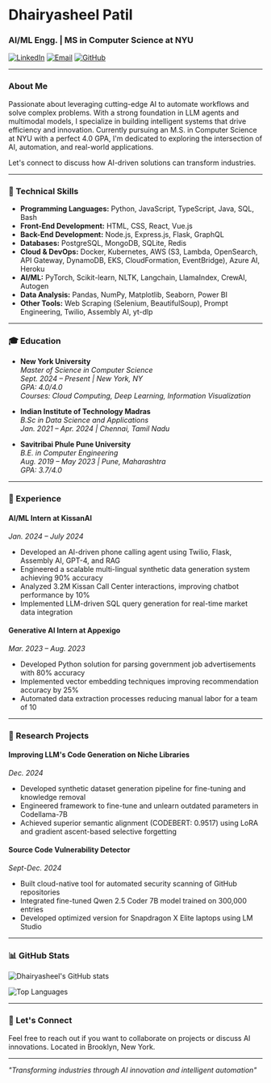 # Dhairyasheel Patil

### AI/ML Engg. | MS in Computer Science at NYU

[![LinkedIn](https://img.shields.io/badge/LinkedIn-blue?logo=linkedin&logoColor=white)](https://linkedin.com/in/dhairyasheel-patil-1013b199)
[![Email](https://img.shields.io/badge/Email-d.d.patil700%40gmail.com-red?logo=gmail&logoColor=white)](mailto:d.d.patil700@gmail.com)
[![GitHub](https://img.shields.io/badge/GitHub-dpraj007-black?logo=github&logoColor=white)](https://github.com/dpraj007)

---

### About Me

Passionate about leveraging cutting-edge AI to automate workflows and solve complex problems. With a strong foundation in LLM agents and multimodal models, I specialize in building intelligent systems that drive efficiency and innovation. Currently pursuing an M.S. in Computer Science at NYU with a perfect 4.0 GPA, I'm dedicated to exploring the intersection of AI, automation, and real-world applications.

Let's connect to discuss how AI-driven solutions can transform industries.

---

### 🔧 Technical Skills

- **Programming Languages:** Python, JavaScript, TypeScript, Java, SQL, Bash
- **Front-End Development:** HTML, CSS, React, Vue.js
- **Back-End Development:** Node.js, Express.js, Flask, GraphQL
- **Databases:** PostgreSQL, MongoDB, SQLite, Redis
- **Cloud & DevOps:** Docker, Kubernetes, AWS (S3, Lambda, OpenSearch, API Gateway, DynamoDB, EKS, CloudFormation, EventBridge), Azure AI, Heroku
- **AI/ML:** PyTorch, Scikit-learn, NLTK, Langchain, LlamaIndex, CrewAI, Autogen
- **Data Analysis:** Pandas, NumPy, Matplotlib, Seaborn, Power BI
- **Other Tools:** Web Scraping (Selenium, BeautifulSoup), Prompt Engineering, Twilio, Assembly AI, yt-dlp

---

### 🎓 Education

- **New York University**  
  *Master of Science in Computer Science*  
  *Sept. 2024 – Present | New York, NY*  
  *GPA: 4.0/4.0*  
  *Courses: Cloud Computing, Deep Learning, Information Visualization*

- **Indian Institute of Technology Madras**  
  *B.Sc in Data Science and Applications*  
  *Jan. 2021 – Apr. 2024 | Chennai, Tamil Nadu*

- **Savitribai Phule Pune University**  
  *B.E. in Computer Engineering*  
  *Aug. 2019 – May 2023 | Pune, Maharashtra*  
  *GPA: 3.7/4.0*

---

### 💼 Experience

#### AI/ML Intern at KissanAI
*Jan. 2024 – July 2024*
- Developed an AI-driven phone calling agent using Twilio, Flask, Assembly AI, GPT-4, and RAG
- Engineered a scalable multi-lingual synthetic data generation system achieving 90% accuracy
- Analyzed 3.2M Kissan Call Center interactions, improving chatbot performance by 10%
- Implemented LLM-driven SQL query generation for real-time market data integration

#### Generative AI Intern at Appexigo
*Mar. 2023 – Aug. 2023*
- Developed Python solution for parsing government job advertisements with 80% accuracy
- Implemented vector embedding techniques improving recommendation accuracy by 25%
- Automated data extraction processes reducing manual labor for a team of 10

---

### 🔬 Research Projects

#### Improving LLM's Code Generation on Niche Libraries
*Dec. 2024*
- Developed synthetic dataset generation pipeline for fine-tuning and knowledge removal
- Engineered framework to fine-tune and unlearn outdated parameters in Codellama-7B
- Achieved superior semantic alignment (CODEBERT: 0.9517) using LoRA and gradient ascent-based selective forgetting

#### Source Code Vulnerability Detector
*Sept-Dec. 2024*
- Built cloud-native tool for automated security scanning of GitHub repositories
- Integrated fine-tuned Qwen 2.5 Coder 7B model trained on 300,000 entries
- Developed optimized version for Snapdragon X Elite laptops using LM Studio

---

### 📊 GitHub Stats

![Dhairyasheel's GitHub stats](https://github-readme-stats.vercel.app/api?username=dpraj007&show_icons=true&theme=radical)

![Top Languages](https://github-readme-stats.vercel.app/api/top-langs/?username=dpraj007&layout=compact&theme=radical)

---

### 🤝 Let's Connect

Feel free to reach out if you want to collaborate on projects or discuss AI innovations. Located in Brooklyn, New York.

---

*"Transforming industries through AI innovation and intelligent automation"*
